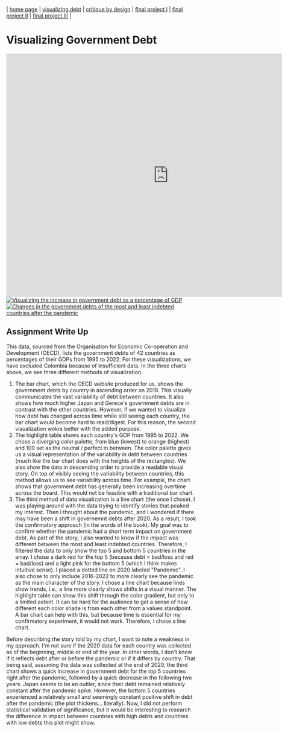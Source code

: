 | [home page](https://chrisbori.github.io/My-Online-Portfolio/) | [visualizing debt](https://chrisbori.github.io/My-Online-Portfolio/visualizing-government-debt) | [critique by design](https://chrisbori.github.io/My-Online-Portfolio/critique-by-design) | [final project I](https://chrisbori.github.io/My-Online-Portfolio/final-project-part-one) | [final project II](https://chrisbori.github.io/My-Online-Portfolio/final-project-part-two) | [final project III](https://chrisbori.github.io/My-Online-Portfolio/final-project-part-three) |

# Visualizing Government Debt
<iframe src="https://data.oecd.org/chart/7klU" width="860" height="645" style="border: 0" mozallowfullscreen="true" webkitallowfullscreen="true" allowfullscreen="true"><a href="https://data.oecd.org/chart/7klU" target="_blank">OECD Chart: General government debt, Total, % of GDP, Annual, 2018</a></iframe>

<div class='tableauPlaceholder' id='viz1706495489048' style='position: relative'><noscript><a href='#'><img alt='Visualizing the increase in government debt as a percentage of GDP ' src='https:&#47;&#47;public.tableau.com&#47;static&#47;images&#47;Vi&#47;VisualizingtheincreaseingovernmentdebtasapercentageofGDP&#47;Sheet1&#47;1_rss.png' style='border: none' /></a></noscript><object class='tableauViz'  style='display:none;'><param name='host_url' value='https%3A%2F%2Fpublic.tableau.com%2F' /> <param name='embed_code_version' value='3' /> <param name='site_root' value='' /><param name='name' value='VisualizingtheincreaseingovernmentdebtasapercentageofGDP&#47;Sheet1' /><param name='tabs' value='no' /><param name='toolbar' value='yes' /><param name='static_image' value='https:&#47;&#47;public.tableau.com&#47;static&#47;images&#47;Vi&#47;VisualizingtheincreaseingovernmentdebtasapercentageofGDP&#47;Sheet1&#47;1.png' /> <param name='animate_transition' value='yes' /><param name='display_static_image' value='yes' /><param name='display_spinner' value='yes' /><param name='display_overlay' value='yes' /><param name='display_count' value='yes' /><param name='language' value='en-US' /><param name='filter' value='publish=yes' /></object></div>                
<script type='text/javascript'>                    
  var divElement = document.getElementById('viz1706495489048');                    
  var vizElement = divElement.getElementsByTagName('object')[0];                    
  vizElement.style.width='100%';vizElement.style.height=(divElement.offsetWidth*0.75)+'px';                    
  var scriptElement = document.createElement('script');                    
  scriptElement.src = 'https://public.tableau.com/javascripts/api/viz_v1.js';                    
  vizElement.parentNode.insertBefore(scriptElement, vizElement);                
</script>

<div class='tableauPlaceholder' id='viz1706500011331' style='position: relative'><noscript><a href='#'><img alt='Changes in the government debts of the most and least indebted countries after the pandemic ' src='https:&#47;&#47;public.tableau.com&#47;static&#47;images&#47;Ch&#47;Changesinthegovernmentdebtsofthemostandleastindebtedcountriesafterthepandemic&#47;Sheet2&#47;1_rss.png' style='border: none' /></a></noscript><object class='tableauViz'  style='display:none;'><param name='host_url' value='https%3A%2F%2Fpublic.tableau.com%2F' /> <param name='embed_code_version' value='3' /> <param name='site_root' value='' /><param name='name' value='Changesinthegovernmentdebtsofthemostandleastindebtedcountriesafterthepandemic&#47;Sheet2' /><param name='tabs' value='no' /><param name='toolbar' value='yes' /><param name='static_image' value='https:&#47;&#47;public.tableau.com&#47;static&#47;images&#47;Ch&#47;Changesinthegovernmentdebtsofthemostandleastindebtedcountriesafterthepandemic&#47;Sheet2&#47;1.png' /> <param name='animate_transition' value='yes' /><param name='display_static_image' value='yes' /><param name='display_spinner' value='yes' /><param name='display_overlay' value='yes' /><param name='display_count' value='yes' /><param name='language' value='en-US' /><param name='filter' value='publish=yes' /></object></div>                
<script type='text/javascript'>                    
  var divElement = document.getElementById('viz1706500011331');                    
  var vizElement = divElement.getElementsByTagName('object')[0];                    
  vizElement.style.width='100%';vizElement.style.height=(divElement.offsetWidth*0.75)+'px';                    
  var scriptElement = document.createElement('script');                    
  scriptElement.src = 'https://public.tableau.com/javascripts/api/viz_v1.js';                    
  vizElement.parentNode.insertBefore(scriptElement, vizElement);                
</script>

## Assignment Write Up
This data, sourced from the Organisation for Economic Co-operation and Development (OECD), lists the government debts of 42 countries as percentages of their GDPs from 1995 to 2022. For these visualizations, we have excluded Colombia because of insufficient data. In the three charts above, we see three different methods of visualization. 

1. The bar chart, which the OECD website produced for us, shows the government debts by country in ascending order on 2018. This visually communicates the vast variability of debt between countries. It also shows how much higher Japan and Gerece's government debts are in contrast with the other countries. However, if we wanted to visualize how debt has changed across time while still seeing each country, the bar chart would become hard to read/digest. For this reason, the second visualization wokrs better with the added purpose.
2. The highlight table shows each country's GDP from 1995 to 2022. We chose a diverging color palette, from blue (lowest) to orange (highest) and 100 set as the neutral / perfect in between. The color palette gives us a visual representation of the variability in debt between countries (much like the bar chart does with the heights of the rectangles). We also show the data in descending order to provide a readable visual story. On top of visibly seeing the variability between countries, this method allows us to see variability across time. For example, the chart shows that government debt has generally been increasing overtime across the board. This would not be feasible with a traditional bar chart. 
3. The third method of data visualization is a line chart (the once I chose). I was playing around with the data trying to identify stories that peaked my interest. Then I thought about the pandemic, and I wondered if there may have been a shift in governemnt debts after 2020. As a result, I took the confirmatory approach (in the words of the book).  My goal was to confirm whether the pandemic had a short term impact on government debt. As part of the story, I also wanted to know if the impact was different between the most and least indebted countries. Therefore, I filtered the data to only show the top 5 and bottom 5 countries in the array. I chose a dark red for the top 5 (because debt = bad/loss and red = bad/loss) and a light pink for the bottom 5 (which I think makes intuitive sense). I placed a dotted line on 2020 labeled "Pandemic". I also chose to only include 2016-2022 to more clearly see the pandemic as the main character of the story. I chose a line chart because lines show trends, i.e., a line more clearly shows shifts in a visual manner. The highlight table can show this shift through the color gradient, but only to a limited extent. It can be hard for the audience to get a sense of how different each color shade is from each other from a  values standpoint. A bar chart can help with this, but because time is essential for my confirmatory experiment, it would not work. Therefore, I chose a line chart.

Before describing the story told by my chart, I want to note a weakness in my approach. I'm not sure if the 2020 data for each country was collected as of the beginning, middle or end of the year. In other words, I don't know if it reflects debt after or before the pandemic or if it differs by country. That being said, assuming the data was collected at the end of 2020, the third chart shows a quick increase in government debt for the top 5 countries right after the pandemic, followed by a quick decrease in the following two years. Japan seems to be an outlier, since their debt remained relatively constant after the pandemic spike. However, the bottom 5 countries experienced a relatively small and seemingly constant positive shift in debt after the pandemic (the plot thickens... literally). Now, I did not perform statistical validation of significance, but it would be interesting to research the difference in impact between countries with high debts and countries with low debts this plot might show. 


